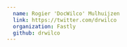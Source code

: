 ```yaml
---
  name: Rogier 'DocWilco' Mulhuijzen
  link: https://twitter.com/drwilco
  organization: Fastly
  github: drwilco
---
```

